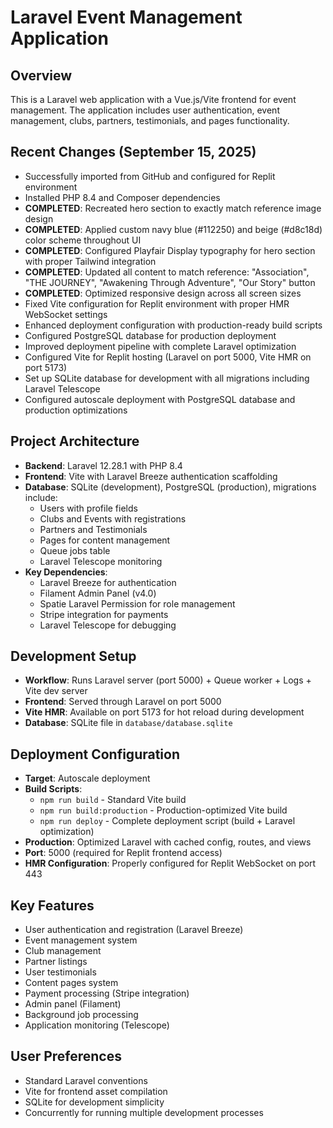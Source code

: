 # Laravel Event Management Application

## Overview
This is a Laravel web application with a Vue.js/Vite frontend for event management. The application includes user authentication, event management, clubs, partners, testimonials, and pages functionality.

## Recent Changes (September 15, 2025)
- Successfully imported from GitHub and configured for Replit environment
- Installed PHP 8.4 and Composer dependencies
- **COMPLETED**: Recreated hero section to exactly match reference image design
- **COMPLETED**: Applied custom navy blue (#112250) and beige (#d8c18d) color scheme throughout UI
- **COMPLETED**: Configured Playfair Display typography for hero section with proper Tailwind integration
- **COMPLETED**: Updated all content to match reference: "Association", "THE JOURNEY", "Awakening Through Adventure", "Our Story" button
- **COMPLETED**: Optimized responsive design across all screen sizes
- Fixed Vite configuration for Replit environment with proper HMR WebSocket settings
- Enhanced deployment configuration with production-ready build scripts
- Configured PostgreSQL database for production deployment
- Improved deployment pipeline with complete Laravel optimization
- Configured Vite for Replit hosting (Laravel on port 5000, Vite HMR on port 5173)
- Set up SQLite database for development with all migrations including Laravel Telescope
- Configured autoscale deployment with PostgreSQL database and production optimizations

## Project Architecture
- **Backend**: Laravel 12.28.1 with PHP 8.4
- **Frontend**: Vite with Laravel Breeze authentication scaffolding
- **Database**: SQLite (development), PostgreSQL (production), migrations include:
  - Users with profile fields
  - Clubs and Events with registrations
  - Partners and Testimonials
  - Pages for content management
  - Queue jobs table
  - Laravel Telescope monitoring
- **Key Dependencies**:
  - Laravel Breeze for authentication
  - Filament Admin Panel (v4.0)
  - Spatie Laravel Permission for role management
  - Stripe integration for payments
  - Laravel Telescope for debugging

## Development Setup
- **Workflow**: Runs Laravel server (port 5000) + Queue worker + Logs + Vite dev server
- **Frontend**: Served through Laravel on port 5000
- **Vite HMR**: Available on port 5173 for hot reload during development
- **Database**: SQLite file in `database/database.sqlite`

## Deployment Configuration
- **Target**: Autoscale deployment
- **Build Scripts**:
  - `npm run build` - Standard Vite build
  - `npm run build:production` - Production-optimized Vite build
  - `npm run deploy` - Complete deployment script (build + Laravel optimization)
- **Production**: Optimized Laravel with cached config, routes, and views
- **Port**: 5000 (required for Replit frontend access)
- **HMR Configuration**: Properly configured for Replit WebSocket on port 443

## Key Features
- User authentication and registration (Laravel Breeze)
- Event management system
- Club management
- Partner listings
- User testimonials
- Content pages system
- Payment processing (Stripe integration)
- Admin panel (Filament)
- Background job processing
- Application monitoring (Telescope)

## User Preferences
- Standard Laravel conventions
- Vite for frontend asset compilation
- SQLite for development simplicity
- Concurrently for running multiple development processes